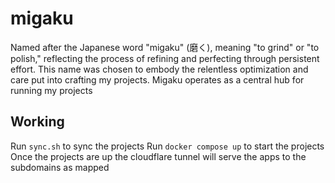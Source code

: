 # migaku
Named after the Japanese word "migaku" (磨く), meaning "to grind" or "to polish," reflecting the process of refining and perfecting through persistent effort. This name was chosen to embody the relentless optimization and care put into crafting my projects. Migaku operates as a central hub for running my projects

## Working
Run `sync.sh` to sync the projects
Run `docker compose up` to start the projects
Once the projects are up the cloudflare tunnel will serve the apps to the subdomains as mapped
